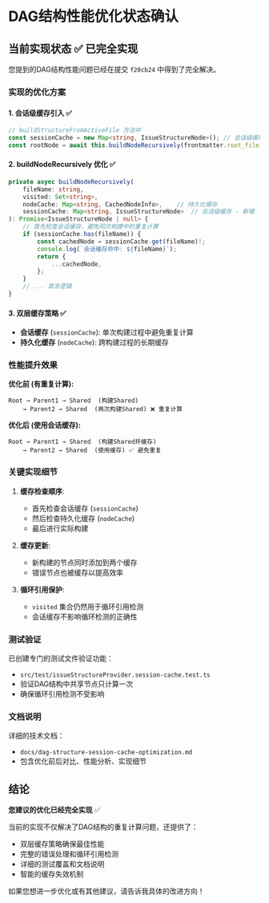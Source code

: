 # DAG结构性能优化状态确认

## 当前实现状态 ✅ 已完全实现

您提到的DAG结构性能问题已经在提交 `f20cb24` 中得到了完全解决。

### 实现的优化方案

#### 1. 会话级缓存引入 ✅
```typescript
// buildStructureFromActiveFile 方法中
const sessionCache = new Map<string, IssueStructureNode>(); // 会话级缓存
const rootNode = await this.buildNodeRecursively(frontmatter.root_file, visited, this.nodeCache, sessionCache);
```

#### 2. buildNodeRecursively 优化 ✅
```typescript
private async buildNodeRecursively(
    fileName: string, 
    visited: Set<string>, 
    nodeCache: Map<string, CachedNodeInfo>,    // 持久化缓存
    sessionCache: Map<string, IssueStructureNode>  // 会话级缓存 - 新增
): Promise<IssueStructureNode | null> {
    // 首先检查会话缓存，避免同次构建中的重复计算
    if (sessionCache.has(fileName)) {
        const cachedNode = sessionCache.get(fileName)!;
        console.log(`会话缓存命中: ${fileName}`);
        return {
            ...cachedNode,
        };
    }
    // ... 其余逻辑
}
```

#### 3. 双层缓存策略 ✅
- **会话缓存** (`sessionCache`): 单次构建过程中避免重复计算
- **持久化缓存** (`nodeCache`): 跨构建过程的长期缓存

### 性能提升效果

**优化前 (有重复计算):**
```
Root → Parent1 → Shared  (构建Shared)
    → Parent2 → Shared  (再次构建Shared) ❌ 重复计算
```

**优化后 (使用会话缓存):**
```
Root → Parent1 → Shared  (构建Shared并缓存)
    → Parent2 → Shared  (使用缓存) ✅ 避免重复
```

### 关键实现细节

1. **缓存检查顺序**:
   - 首先检查会话缓存 (`sessionCache`)
   - 然后检查持久化缓存 (`nodeCache`)
   - 最后进行实际构建

2. **缓存更新**:
   - 新构建的节点同时添加到两个缓存
   - 错误节点也被缓存以提高效率

3. **循环引用保护**:
   - `visited` 集合仍然用于循环引用检测
   - 会话缓存不影响循环检测的正确性

### 测试验证

已创建专门的测试文件验证功能：
- `src/test/issueStructureProvider.session-cache.test.ts`
- 验证DAG结构中共享节点只计算一次
- 确保循环引用检测不受影响

### 文档说明

详细的技术文档：
- `docs/dag-structure-session-cache-optimization.md`
- 包含优化前后对比、性能分析、实现细节

## 结论

**您建议的优化已经完全实现** ✅

当前的实现不仅解决了DAG结构的重复计算问题，还提供了：
- 双层缓存策略确保最佳性能
- 完整的错误处理和循环引用检测
- 详细的测试覆盖和文档说明
- 智能的缓存失效机制

如果您想进一步优化或有其他建议，请告诉我具体的改进方向！
